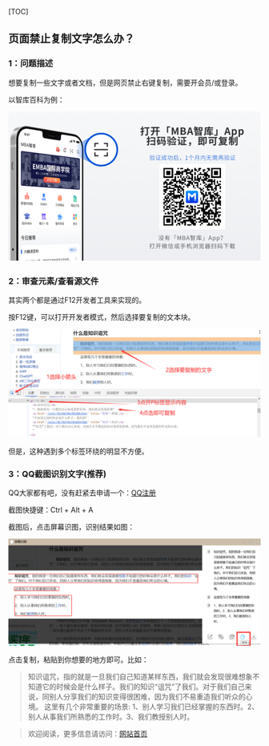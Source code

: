 [TOC]

## 页面禁止复制文字怎么办？

### 1：问题描述

想要复制一些文字或者文档，但是网页禁止右键复制，需要开会员/或登录。

以智库百科为例：

![](../../../img/2023/3/51/1.png)



### 2：审查元素/查看源文件

其实两个都是通过F12开发者工具来实现的。

按F12键，可以打开开发者模式，然后选择要复制的文本块。

![](../../../img/2023/3/51/2.png)

但是，这种遇到多个标签环绕的明显不方便。



### 3：QQ截图识别文字(推荐)

QQ大家都有吧，没有赶紧去申请一个：[QQ注册](https://ssl.zc.qq.com/v3/index-chs.html)

截图快捷键：Ctrl + Alt + A 

截图后，点击屏幕识图，识别结果如图：

![](../../../img/2023/3/51/3.png)

点击复制，粘贴到你想要的地方即可。比如：

> 知识诅咒，指的就是一旦我们自己知道某样东西，我们就会发现很难想象不知道它的时候会是什么样子。我们的知识“诅咒”了我们。对于我们自己来说，同别人分享我们的知识变得很困难，因为我们不易重造我们听众的心境。
> 这里有几个非常重要的场景:
> 1、别人学习我们已经掌握的东西时。2、别人从事我们所熟悉的工作时。3、我们教授别人时。

> 欢迎阅读，更多信息请访问：[网站首页](../../../index.html)